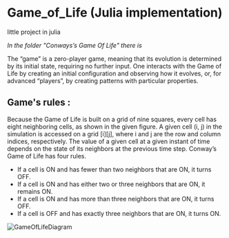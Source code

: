# Game_of_Life (Julia implementation)

little project in julia

_In the folder "Conways’s Game Of Life" there is_

The “game” is a zero-player game, meaning that its evolution is determined by its initial state, requiring no further input. One interacts with the Game of Life by creating an initial configuration and observing how it evolves, or, for advanced “players”, by creating patterns with particular properties.

## Game's rules :

Because the Game of Life is built on a grid of nine squares, every cell has eight neighboring cells, as shown in the given figure. A given cell (i, j) in the simulation is accessed on a grid [i][j], where i and j are the row and column indices, respectively. The value of a given cell at a given instant of time depends on the state of its neighbors at the previous time step. Conway’s Game of Life has four rules. 

* If a cell is ON and has fewer than two neighbors that are ON, it turns OFF.
* If a cell is ON and has either two or three neighbors that are ON, it remains ON.
* If a cell is ON and has more than three neighbors that are ON, it turns OFF.
* If a cell is OFF and has exactly three neighbors that are ON, it turns ON.

![GameOfLifeDiagram](https://user-images.githubusercontent.com/98898021/177128562-96358535-f088-47ab-9cd7-d42123042178.png)
